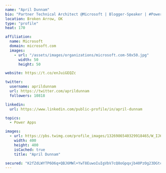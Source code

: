 ```yaml
---
name: "April Dunnam"
bio: "Partner Technical Architect @Microsoft | Blogger-Speaker | #PowerApps, #PowerAutomate, #Office365, #SharePoint | #WIT | #Karaoke Queen"
location: Broken Arrow, OK
type: "profile"
heat: 170

affiliation:
  name: Microsoft
  domain: microsoft.com
  images:
    - url: "/assets/images/organizations/microsoft.com-50x50.jpg"
      width: 50
      height: 50

website: https://t.co/enJuiGEQZc

twitter:
  username: aprildunnam
  url: https://twitter.com/aprildunnam
  followers: 10818

linkedin:
  url: https://www.linkedin.com/public-profile/in/april-dunnam

topics:
  - Power Apps

images:
  - url: https://pbs.twimg.com/profile_images/1326986540329918465/W_IJ6Ih2_400x400.jpg
    width: 400
    height: 400
    isCached: true
    title: "April Dunnam"

secured: "K2fZdLWYTP6O6q+QBJ6MWl+YwT8EuwoIuIgVbV7cQ8oGpqxjb40PzOg23DGtcq5IeBKuDTpBq57+UPE4BFjISAGvUfS69OPoSe9g9jcEhJWAgIrrUK3agZvAT7pju6yqXV0Y03AE+ZqE1MHzK9TUX0TAvdxJ35Ei1cDej8J5YDP56SB3WffRWOVh4zP/ypajfxl4ooB8Ny2uwqYW6KNOKNIJVZOuSzJWOfySapWE/+dsX1TCijV+kJoGD2Oqv9p4AHsqGP3mvu/VmnlOZHxV7o7cU7sBdC9KQZptAZLXtCiO8q9W5Ua0ADuq3cSOGAJnR6s/jSZpCpD0kj7JfCkT5Zp2CViQH/LBN0v3X+Kz64PuB0wWPXt61rznHFijJHWb9xVscmcUYyUJHnzla7TBKYXp1Z8V8jGQqO7incd4ZmI=;76OX1wpOhe8UBWMhTgBTIA=="
---
```


